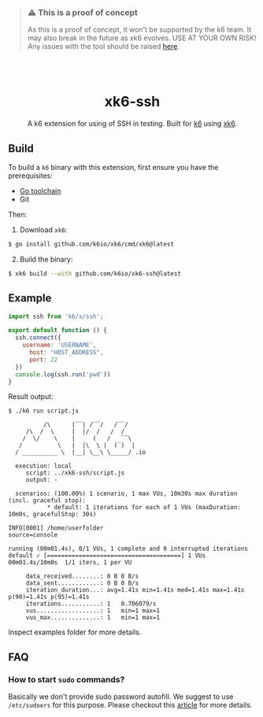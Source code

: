 > ### ⚠️ This is a proof of concept
>
> As this is a proof of concept,  it won't be supported by the k6 team.
> It may also break in the future as xk6 evolves. USE AT YOUR OWN RISK!
> Any issues with the tool should be raised [here](https://github.com/k6io/xk6-ssh/issues).

</br>
</br>

<div align="center">

# xk6-ssh
A k6 extension for using of SSH in testing. Built for [k6](https://go.k6.io/k6) using [xk6](https://github.com/k6io/xk6).

</div>

## Build

To build a `k6` binary with this extension, first ensure you have the prerequisites:

- [Go toolchain](https://go101.org/article/go-toolchain.html)
- Git

Then:

1. Download `xk6`:
  ```bash
  $ go install github.com/k6io/xk6/cmd/xk6@latest
  ```

2. Build the binary:
  ```bash
  $ xk6 build --with github.com/k6io/xk6-ssh@latest
  ```

## Example

```javascript
import ssh from 'k6/x/ssh';

export default function () {
  ssh.connect({
    username: 'USERNAME',
	  host: "HOST_ADDRESS",
	  port: 22
  })
  console.log(ssh.run('pwd'))
}
```

Result output:

```plain
$ ./k6 run script.js

          /\      |‾‾| /‾‾/   /‾‾/   
     /\  /  \     |  |/  /   /  /    
    /  \/    \    |     (   /   ‾‾\  
   /          \   |  |\  \ |  (‾)  | 
  / __________ \  |__| \__\ \_____/ .io

  execution: local
     script: ../xk6-ssh/script.js
     output: -

  scenarios: (100.00%) 1 scenario, 1 max VUs, 10m30s max duration (incl. graceful stop):
           * default: 1 iterations for each of 1 VUs (maxDuration: 10m0s, gracefulStop: 30s)

INFO[0001] /home/userfolder                                 source=console

running (00m01.4s), 0/1 VUs, 1 complete and 0 interrupted iterations
default ✓ [======================================] 1 VUs  00m01.4s/10m0s  1/1 iters, 1 per VU

     data_received........: 0 B 0 B/s
     data_sent............: 0 B 0 B/s
     iteration_duration...: avg=1.41s min=1.41s med=1.41s max=1.41s p(90)=1.41s p(95)=1.41s
     iterations...........: 1   0.706079/s
     vus..................: 1   min=1 max=1
     vus_max..............: 1   min=1 max=1

```

Inspect examples folder for more details.


## FAQ

### How to start `sudo` commands?

Basically we don't provide sudo password autofill. We suggest to use `/etc/sudoers` for this purpose. Please checkout this [article](https://www.cyberciti.biz/faq/linux-unix-running-sudo-command-without-a-password/) for more details.
